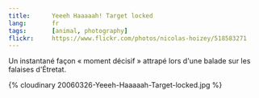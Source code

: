 ```yaml
---
title:      Yeeeh Haaaaah! Target locked
lang:       fr
tags:       [animal, photography]
flickr:     https://www.flickr.com/photos/nicolas-hoizey/518583271
---
```


Un instantané façon « moment décisif » attrapé lors d'une balade sur les falaises d'Étretat.

{% cloudinary 20060326-Yeeeh-Haaaaah-Target-locked.jpg %}

